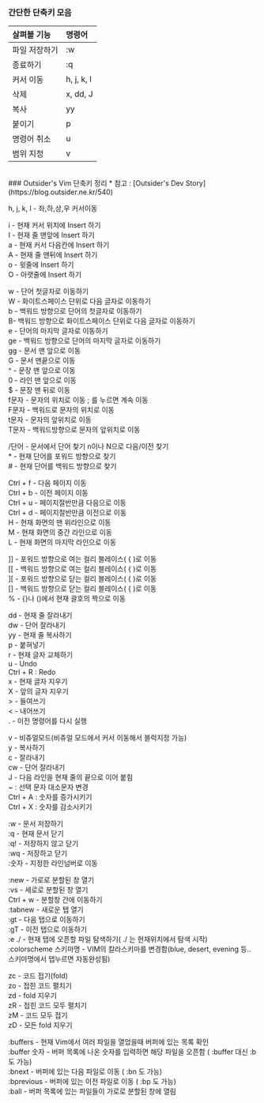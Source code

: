 ### 간단한 단축키 모음

|살펴볼 기능  |명령어    |
|:------------|:---------|
|파일 저장하기|:w        |
|종료하기     |:q        |
|커서 이동    |h, j, k, l|
|삭제         |x, dd, J  |
|복사         |yy        |
|붙이기       |p         |
|명령어 취소  |u         |
|범위 지정    |v         |

<br/>
### Outsider's Vim 단축키 정리
* 참고 : [Outsider's Dev Story](https://blog.outsider.ne.kr/540)

h, j, k, l - 좌,하,상,우 커서이동

i - 현재 커서 위치에 Insert 하기<br/>
I - 현재 줄 맨앞에 Insert 하기<br/>
a - 현재 커서 다음칸에 Insert 하기<br/>
A - 현재 줄 맨뒤에 Insert 하기<br/>
o - 윗줄에 Insert 하기<br/>
O - 아랫줄에 Insert 하기

w - 단어 첫글자로 이동하기<br/>
W - 화이트스페이스 단위로 다음 글자로 이동하기<br/>
b - 백워드 방향으로 단어의 첫글자로 이동하기<br/>
B- 백워드 방향으로 화이트스페이스 단위로 다음 글자로 이동하기<br/>
e - 단어의 마지막 글자로 이동하기<br/>
ge - 백워드 방향으로 단어의 마지막 글자로 이동하기<br/>
gg - 문서 맨 앞으로 이동<br/>
G - 문서 맨끝으로 이동<br/>
^ - 문장 맨 앞으로 이동<br/>
0 - 라인 맨 앞으로 이동<br/>
$ - 문장 맨 뒤로 이동<br/>
f문자 - 문자의 위치로 이동 ; 를 누르면 계속 이동<br/>
F문자 - 백워드로 문자의 위치로 이동<br/>
t문자 - 문자의 앞위치로 이동 <br/>
T문자 - 백워드방향으로 문자의 앞위치로 이동

/단어 - 문서에서 단어 찾기 n이나 N으로 다음/이전 찾기<br/>
\* - 현재 단어를 포워드 방향으로 찾기<br/>
\# - 현재 단어를 백워드 방향으로 찾기

Ctrl + f - 다음 페이지 이동<br/>
Ctrl + b - 이전 페이지 이동<br/>
Ctrl + u - 페이지절반만큼 다음으로 이동<br/>
Ctrl + d - 페이지절반만큼 이전으로 이동<br/>
H - 현재 화면의 맨 위라인으로 이동<br/>
M - 현재 화면의 중간 라인으로 이동<br/>
L - 현재 화면의 마지막 라인으로 이동

]] - 포워드 방향으로 여는 컬리 블레이스( { )로 이동<br/>
[[ - 백워드 방향으로 여는 컬리 블레이스( { )로 이동<br/>
][ - 포워드 방향으로 닫는 컬리 블레이스( { )로 이동<br/>
[] - 백워드 방향으로 닫는 컬리 블레이스( { )로 이동<br/>
% - {}나 ()에서 현재 괄호의 짝으로 이동

dd - 현재 줄 잘라내기<br/>
dw - 단어 잘라내기<br/>
yy - 현재 줄 복사하기<br/>
p - 붙혀넣기<br/>
r - 현재 글자 교체하기<br/>
u - Undo<br/>
Ctrl + R : Redo<br/>
x - 현재 글자 지우기<br/>
X - 앞의 글자 지우기<br/>
\> - 들여쓰기<br/>
< - 내어쓰기<br/>
. - 이전 명령어를 다시 실행

v - 비쥬얼모드(비쥬얼 모드에서 커서 이동해서 블럭지정 가능)<br/>
y - 복사하기<br/>
c - 잘라내기<br/>
cw - 단어 잘라내기<br/>
J - 다음 라인을 현재 줄의 끝으로 이어 붙힘<br/>
~ : 선택 문자 대소문자 변경<br/>
Ctrl + A : 숫자를 증가시키기<br/>
Ctrl + X : 숫자를 감소시키기

:w - 문서 저장하기<br/>
:q - 현재 문서 닫기<br/>
:q! - 저장하지 않고 닫기<br/>
:wq - 저장하고 닫기<br/>
:숫자 - 지정한 라인넘버로 이동

:new - 가로로 분할된 창 열기<br/>
:vs - 세로로 분할된 창 열기<br/>
Ctrl + w - 분할창 간에 이동하기<br/>
:tabnew - 새로운 탭 열기<br/>
:gt - 다음 탭으로 이동하기<br/>
:gT - 이전 탭으로 이동하기<br/>
:e ./ - 현재 탭에 오픈할 파일 탐색하기( ./ 는 현재위치에서 탐색 시작)<br/>
:colorscheme 스키마명 - VIM의 칼라스키마를 변경함(blue, desert, evening 등.. 스키마명에서 탭누르면 자동완성됨)

zc - 코드 접기(fold)<br/>
zo - 접힌 코드 펼치기<br/>
zd - fold 지우기<br/>
zR - 접힌 코드 모두 펼치기<br/>
zM - 코드 모두 접기<br/>
zD - 모든 fold 지우기

:buffers - 현재 Vim에서 여러 파일을 열었을때 버퍼에 있는 목록 확인<br/>
:buffer 숫자 - 버퍼 목록에 나온 숫자를 입력하면 해당 파일을 오픈함 ( :buffer 대신 :b 도 가능)<br/>
:bnext - 버퍼에 있는 다음 파일로 이동 ( :bn 도 가능)<br/>
:bprevious - 버퍼에 있는 이전 파일로 이동 ( :bp 도 가능)<br/>
:ball - 버퍼 목록에 있는 파일들이 가로로 분할된 창에 열림<br/>
